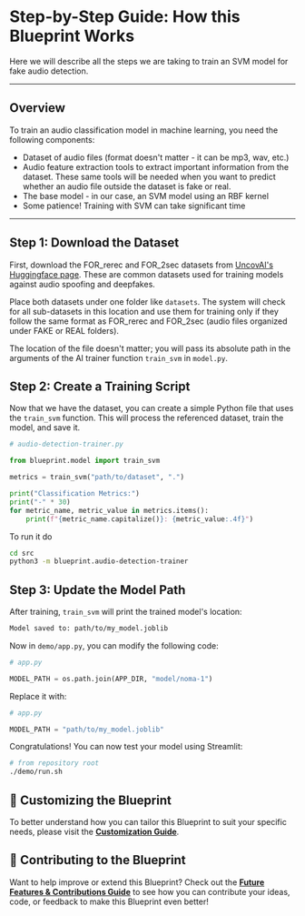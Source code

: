 # **Step-by-Step Guide: How this Blueprint Works**

Here we will describe all the steps we are taking to train an SVM model for fake audio detection.

---

## **Overview**

To train an audio classification model in machine learning, you need the following components:

- Dataset of audio files (format doesn't matter - it can be mp3, wav, etc.)
- Audio feature extraction tools to extract important information from the dataset. These same tools will be needed when you want to predict whether an audio file outside the dataset is fake or real.
- The base model - in our case, an SVM model using an RBF kernel
- Some patience! Training with SVM can take significant time

---

## **Step 1: Download the Dataset**

First, download the FOR_rerec and FOR_2sec datasets from [UncovAI's Huggingface page](https://huggingface.co/UncovAI). These are common datasets used for training models against audio spoofing and deepfakes.

Place both datasets under one folder like `datasets`. The system will check for all sub-datasets in this location and use them for training only if they follow the same format as FOR_rerec and FOR_2sec (audio files organized under FAKE or REAL folders).

The location of the file doesn't matter; you will pass its absolute path in the arguments of the AI trainer function `train_svm` in `model.py`.

## **Step 2: Create a Training Script**

Now that we have the dataset, you can create a simple Python file that uses the `train_svm` function. This will process the referenced dataset, train the model, and save it.

```python
# audio-detection-trainer.py

from blueprint.model import train_svm

metrics = train_svm("path/to/dataset", ".")

print("Classification Metrics:")
print("-" * 30)
for metric_name, metric_value in metrics.items():
    print(f"{metric_name.capitalize()}: {metric_value:.4f}")
```

To run it do

```bash
cd src
python3 -m blueprint.audio-detection-trainer
```

## **Step 3: Update the Model Path**

After training, `train_svm` will print the trained model's location:

```bash
Model saved to: path/to/my_model.joblib
```

Now in `demo/app.py`, you can modify the following code:

```python
# app.py

MODEL_PATH = os.path.join(APP_DIR, "model/noma-1")
```

Replace it with:

```python
# app.py

MODEL_PATH = "path/to/my_model.joblib"
```

Congratulations! You can now test your model using Streamlit:

```bash
# from repository root
./demo/run.sh
```

## 🎨 **Customizing the Blueprint**

To better understand how you can tailor this Blueprint to suit your specific needs, please visit the **[Customization Guide](customization.md)**.

## 🤝 **Contributing to the Blueprint**

Want to help improve or extend this Blueprint? Check out the **[Future Features & Contributions Guide](future-features-contributions.md)** to see how you can contribute your ideas, code, or feedback to make this Blueprint even better!

